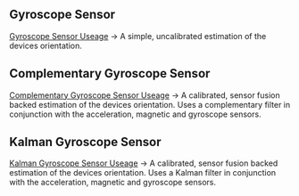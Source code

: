 ## Gyroscope Sensor

[Gyroscope Sensor Useage](/documentation/GYROSCOPE_SENSOR.md) -> A simple, uncalibrated estimation of the devices orientation.

## Complementary Gyroscope Sensor

[Complementary Gyroscope Sensor Useage](/documentation/COMPLEMENTARY_GYROSCOPE_SENSOR.md) -> A calibrated, sensor fusion backed estimation of the devices orientation. Uses a complementary filter in conjunction with the acceleration, magnetic and gyroscope sensors.

## Kalman Gyroscope Sensor

[Kalman Gyroscope Sensor Useage](/documentation/KALMAN_GYROSCOPE_SENSOR.md) -> A calibrated, sensor fusion backed estimation of the devices orientation. Uses a Kalman filter in conjunction with the acceleration, magnetic and gyroscope sensors.

